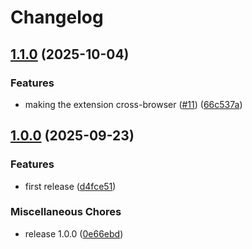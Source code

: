 # Changelog

## [1.1.0](https://github.com/LuanRT/ump-inspector/compare/ump-inspector-v1.0.0...ump-inspector-v1.1.0) (2025-10-04)


### Features

* making the extension cross-browser ([#11](https://github.com/LuanRT/ump-inspector/issues/11)) ([66c537a](https://github.com/LuanRT/ump-inspector/commit/66c537a0c5ed2d34bfa7b751ffb530ade6277182))

## [1.0.0](https://github.com/LuanRT/ump-inspector/compare/ump-inspector-v1.0.0...ump-inspector-v1.0.0) (2025-09-23)


### Features

* first release ([d4fce51](https://github.com/LuanRT/ump-inspector/commit/d4fce51756c9f804892bdece87a0be220c8d7b35))


### Miscellaneous Chores

* release 1.0.0 ([0e66ebd](https://github.com/LuanRT/ump-inspector/commit/0e66ebd849f82d702cf052385991b57429574de4))
